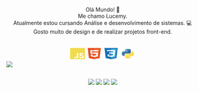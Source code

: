 <div align="center">
Olá Mundo! 🖖 <br>
Me chamo Lucemy. <br>
Atualmente estou cursando Análise e desenvolvimento de sistemas. 💻<br>
Gosto muito de design e de realizar projetos front-end.
<br><br>
</div>
<div align="center"><br>
  <img alt="JavaScript" height="30" width="40" src="https://raw.githubusercontent.com/devicons/devicon/master/icons/javascript/javascript-plain.svg">
  <img alt="HTML" height="30" width="40" src="https://raw.githubusercontent.com/devicons/devicon/master/icons/html5/html5-original.svg">
  <img alt="CSS" height="30" width="40" src="https://raw.githubusercontent.com/devicons/devicon/master/icons/css3/css3-original.svg">
  <img alt="Python" height="30" width="40" src="https://raw.githubusercontent.com/devicons/devicon/master/icons/python/python-original.svg">
  
</div>

  <img align="center" src="![Lucemy's GitHub stats](https://github-readme-stats.vercel.app/api?username=LucemyJr&show_icons=true&theme=radical)" />

  ##
  
<div align="center">
  <a href="https://www.linkedin.com/in/lucemy-ferreira-112686232/" target="_blank"><img src="https://img.shields.io/badge/-LinkedIn-%230077B5?style=for-the-badge&logo=linkedin&logoColor=white" target="_blank"></a>
  <a href="https://www.instagram.com/lucemyfr/" target="_blank"><img src="https://img.shields.io/badge/-Instagram-%23E4405F?style=for-the-badge&logo=instagram&logoColor=white" target="_blank"></a>
  <a href = "mailto:contatolucemy@gmail.com"><img src="https://img.shields.io/badge/-Gmail-%23333?style=for-the-badge&logo=gmail&logoColor=white" target="_blank"></a>
  <a href="https://twitter.com/lucemyFR" target="_blank"><img src="https://img.shields.io/badge/Twitter-1DA1F2?style=for-the-badge&logo=twitter&logoColor=white" target="_blank"></a>
</div> 
